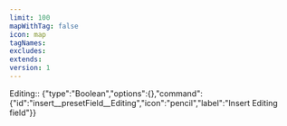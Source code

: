 ```yaml
---
limit: 100
mapWithTag: false
icon: map
tagNames: 
excludes: 
extends: 
version: 1
---
```


Editing:: {"type":"Boolean","options":{},"command":{"id":"insert__presetField__Editing","icon":"pencil","label":"Insert Editing field"}}